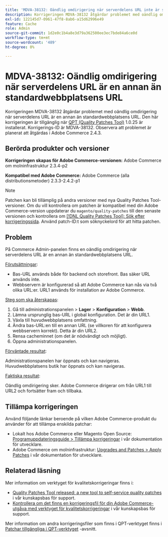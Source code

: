 ```yaml
---
title: 'MDVA-38132: Oändlig omdirigering när serverdelens URL inte är samma som standardwebbplatsens URL'
description: Korrigeringen MDVA-38132 åtgärdar problemet med oändlig omdirigering när serverdelens URL är en annan än standardwebbplatsens URL. Den här korrigeringen är tillgänglig när [QPT-verktyget (Quality Patches Tool)](https://devdocs.magento.com/guides/v2.4/comp-mgr/patching.html#mqp) 1.0.25 är installerat. Korrigerings-ID är MDVA-38132. Observera att problemet är planerat att åtgärdas i Adobe Commerce 2.4.3.
exl-id: 122145d7-0961-47f8-8ab6-a15d62996e49
feature: Cache
role: Admin
source-git-commit: 1d2e0c1b4a8e3d79a362500ee3ec7bde84a6ce0d
workflow-type: tm+mt
source-wordcount: '489'
ht-degree: 0%

---
```


# MDVA-38132: Oändlig omdirigering när serverdelens URL är en annan än standardwebbplatsens URL

Korrigeringen MDVA-38132 åtgärdar problemet med oändlig omdirigering när serverdelens URL är en annan än standardwebbplatsens URL. Den här korrigeringen är tillgänglig när [QPT (Quality Patches Tool)](https://devdocs.magento.com/guides/v2.4/comp-mgr/patching.html#mqp) 1.0.25 är installerat. Korrigerings-ID är MDVA-38132. Observera att problemet är planerat att åtgärdas i Adobe Commerce 2.4.3.

## Berörda produkter och versioner

**Korrigeringen skapas för Adobe Commerce-versionen:**
Adobe Commerce om molninfrastruktur 2.3.4-p2

**Kompatibel med Adobe Commerce:**
Adobe Commerce (alla distributionsmetoder) 2.3.3-2.4.2-p1
>[!NOTE]
>
>Patchen kan bli tillämplig på andra versioner med nya Quality Patches Tool-versioner. Om du vill kontrollera om patchen är kompatibel med din Adobe Commerce-version uppdaterar du `magento/quality-patches` till den senaste versionen och kontrollera om [[!DNL Quality Patches Tool]: Sök efter korrigeringssida](https://devdocs.magento.com/quality-patches/tool.html#patch-grid). Använd patch-ID:t som söknyckelord för att hitta patchen.

## Problem

På Commerce Admin-panelen finns en oändlig omdirigering när serverdelens URL är en annan än standardwebbplatsens URL.

<u>Förutsättningar</u>:

* Bas-URL används både för backend och storefront. Bas säker URL används inte.
* Webbservern är konfigurerad så att Adobe Commerce kan nås via två olika URL:er. URL1 används för installation av Adobe Commerce.

<u>Steg som ska återskapas</u>:

1. Gå till administrationspanelen > **Lager** > **Konfiguration** > **Webb**.
1. Lämna ursprunglig bas-URL i global konfiguration. Det är din URL1.
1. Växla till huvudwebbplatsens omfattning.
1. Ändra bas-URL:en till en annan URL (se villkoren för att konfigurera webbservern korrekt). Detta är din URL2.
1. Rensa cacheminnet (om det är nödvändigt och möjligt).
1. Öppna administrationspanelen.

<u>Förväntade resultat</u>:

Administrationspanelen har öppnats och kan navigeras. Huvudwebbplatsens butik har öppnats och kan navigeras.

<u>Faktiska resultat</u>:

Oändlig omdirigering sker. Adobe Commerce dirigerar om från URL1 till URL2 och fortsätter fram och tillbaka.

## Tillämpa korrigeringen

Använd följande länkar beroende på vilken Adobe Commerce-produkt du använder för att tillämpa enskilda patchar:

* Lokalt hos Adobe Commerce eller Magento Open Source: [Programuppdateringsguide > Tillämpa korrigeringar](https://devdocs.magento.com/guides/v2.4/comp-mgr/patching/mqp.html) i vår dokumentation för utvecklare.
* Adobe Commerce om molninfrastruktur: [Upgrades and Patches > Apply Patches](https://devdocs.magento.com/cloud/project/project-patch.html) i vår dokumentation för utvecklare.

## Relaterad läsning

Mer information om verktyget för kvalitetskorrigeringar finns i:

* [Quality Patches Tool released: a new tool to self-service quality patches](/help/announcements/adobe-commerce-announcements/magento-quality-patches-released-new-tool-to-self-serve-quality-patches.md) i vår kunskapsbas för support.
* [Kontrollera om det finns en korrigeringsfil för din Adobe Commerce-utgåva med verktyget för kvalitetskorrigeringar](/help/support-tools/patches-available-in-qpt-tool/check-patch-for-magento-issue-with-magento-quality-patches.md) i vår kunskapsbas för support.

Mer information om andra korrigeringsfiler som finns i QPT-verktyget finns i [Patchar tillgängliga i QPT-verktyget](https://support.magento.com/hc/en-us/sections/360010506631-Patches-available-in-QPT-tool-) -avsnitt.

